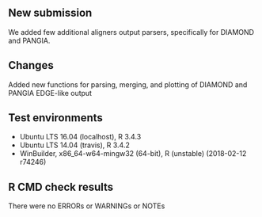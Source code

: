 ## New submission

We added few additional aligners output parsers, specifically for DIAMOND and PANGIA.

## Changes

Added new functions for parsing, merging, and plotting of DIAMOND and PANGIA EDGE-like output

## Test environments

* Ubuntu LTS 16.04 (localhost), R 3.4.3
* Ubuntu LTS 14.04 (travis), R 3.4.2
* WinBuilder, x86_64-w64-mingw32 (64-bit), R (unstable) (2018-02-12 r74246)

## R CMD check results

There were no ERRORs or WARNINGs or NOTEs
